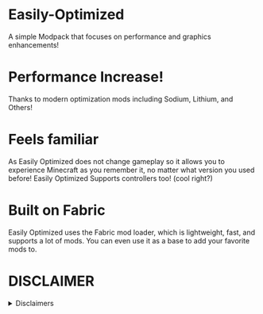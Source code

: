# Easily-Optimized
A simple Modpack that focuses on performance and graphics enhancements!


# Performance Increase!
Thanks to modern optimization mods including Sodium, Lithium, and Others!

# Feels familiar
As Easily Optimized does not change gameplay so it allows you to experience Minecraft as you remember it, no matter what version you used before! Easily Optimized Supports controllers too! (cool right?)

# Built on Fabric     
Easily Optimized uses the Fabric mod loader, which is lightweight, fast, and supports a lot of mods. You can even use it as a base to add your favorite mods to.

# DISCLAIMER

<details>
<summary>Disclaimers</summary>
I do not own any of the mods in this Modpack; all mod credits go to the original mod developers!

The modpack has been set up to be compatible with the rules of most public third-party servers, but it is your responsibility to verify whether you are allowed to use it or not. By installing this modpack you agree that the modpack author, the mod developers and Mojang provide no warranties for using this modpack, every action you do with it is your own.

THIS MODPACK IS NOT APPROVED BY OR ASSOCIATED WITH MOJANG OR MICROSOFT.
</details>

